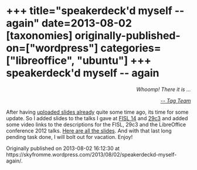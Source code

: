 +++
title="speakerdeck'd myself -- again"
date=2013-08-02
[taxonomies]
originally-published-on=["wordpress"]
categories=["libreoffice", "ubuntu"]
+++
speakerdeck'd myself -- again
=============================

<p style="text-align:right;"><em>Whoomp! There it is ...</em></p>
<p style="text-align:right;"><a href="http://www.youtube.com/watch?v=ffCEr327W44"><em>-- Tag Team</em></a></p>
<p style="text-align:left;">After having <a href="http://skyfromme.wordpress.com/2012/10/24/speakerdeckd-myself-also-libreoffice-conference-2012/">uploaded slides already</a> quite some time ago, its time for some update. So I added slides to the talks I gave at <a href="http://softwarelivre.org/fisl14">FISL 14</a> and <a href="http://events.ccc.de/congress/2012/wiki/Main_Page">29c3</a> and added some video links to the descriptions for the FISL, 29c3 and the LibreOffice conference 2012 talks. <a href="https://speakerdeck.com/sweetshark1">Here are all the slides</a>. And with that last long pending task done, I will bolt out for vacation. Enjoy!</p>
<p style="text-align:left;"></p>
Originally published on 2013-08-02 16:12:30 at https://skyfromme.wordpress.com/2013/08/02/speakerdeckd-myself-again/.
